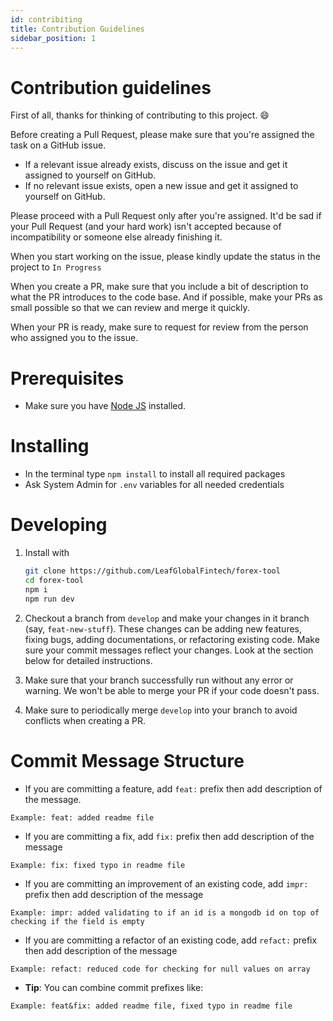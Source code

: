 ```yaml
---
id: contribiting
title: Contribution Guidelines
sidebar_position: 1
---
```


# Contribution guidelines

First of all, thanks for thinking of contributing to this project. :smile:

Before creating a Pull Request, please make sure that you're assigned the task on a GitHub issue.

-   If a relevant issue already exists, discuss on the issue and get it assigned to yourself on GitHub.
-   If no relevant issue exists, open a new issue and get it assigned to yourself on GitHub.

Please proceed with a Pull Request only after you're assigned. It'd be sad if your Pull Request (and your hard work) isn't accepted because of incompatibility or someone else already finishing it.

When you start working on the issue, please kindly update the status in the project to `In Progress`

When you create a PR, make sure that you include a bit of description to what the PR introduces to the code base. And if possible, make your PRs as small possible so that we can review and merge it quickly.

When your PR is ready, make sure to request for review from the person who assigned you to the issue.

# Prerequisites

-   Make sure you have [Node JS](https://nodejs.org) installed.

# Installing

-   In the terminal type `npm install` to install all required packages
-   Ask System Admin for `.env` variables for all needed credentials

# Developing

1. Install with

    ```sh
    git clone https://github.com/LeafGlobalFintech/forex-tool
    cd forex-tool
    npm i
    npm run dev
    ```

2. Checkout a branch from `develop` and make your changes in it branch (say, `feat-new-stuff`). These changes can be adding new features, fixing bugs, adding documentations, or refactoring existing code. Make sure your commit messages reflect your changes. Look at the section below for detailed instructions.

3. Make sure that your branch successfully run without any error or warning. We won't be able to merge your PR if your code doesn't pass.

4. Make sure to periodically merge `develop` into your branch to avoid conflicts when creating a PR.

# Commit Message Structure

-   If you are committing a feature, add `feat:` prefix then add description of the message.

```
Example: feat: added readme file
```

-   If you are committing a fix, add `fix:` prefix then add description of the message

```
Example: fix: fixed typo in readme file
```

-   If you are committing an improvement of an existing code, add `impr:` prefix then add description of the message

```
Example: impr: added validating to if an id is a mongodb id on top of checking if the field is empty
```

-   If you are committing a refactor of an existing code, add `refact:` prefix then add description of the message

```
Example: refact: reduced code for checking for null values on array
```

-   **Tip**: You can combine commit prefixes like:

```
Example: feat&fix: added readme file, fixed typo in readme file
```
